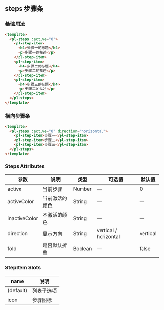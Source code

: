 ## steps 步骤条

### 基础用法

```html
<template>
  <pl-steps :active="0">
    <pl-step-item>
      <h4>步骤一的标题</h4>
      <p>步骤一的描述</p>
    </pl-step-item>
    <pl-step-item>
      <h4>步骤二的标题</h4>
      <p>步骤二的描述</p>
    </pl-step-item>
    <pl-step-item>
      <h4>步骤三的标题</h4>
      <p>步骤三的描述</p>
    </pl-step-item>
  </pl-steps>
</template>
```

### 横向步骤条

```html
<template>
  <pl-steps :active="0" direction="horizontal">
    <pl-step-item>步骤一</pl-step-item>
    <pl-step-item>步骤二</pl-step-item>
    <pl-step-item>步骤三</pl-step-item>
  </pl-steps>
</template>
```

### Steps Attributes
| 参数      | 说明    | 类型      | 可选值       | 默认值   |
|---------- |-------- |---------- |-------------  |-------- |
| active      | 当前步骤 | Number | —            |  0    |
| activeColor | 当前激活的颜色 | String | —            |  —  |
| inactiveColor | 不激活的颜色 | String | —            |  —  |
| direction   | 显示方向  | String | vertical / horizontal |  vertical  |
| fold        | 是否默认折叠 | Boolean | —            |  false   |

### StepItem Slots
| name      | 说明    |
|---------- |-------- |
| (default)  |   列表子选项   |
| icon       |   步骤图标   |

